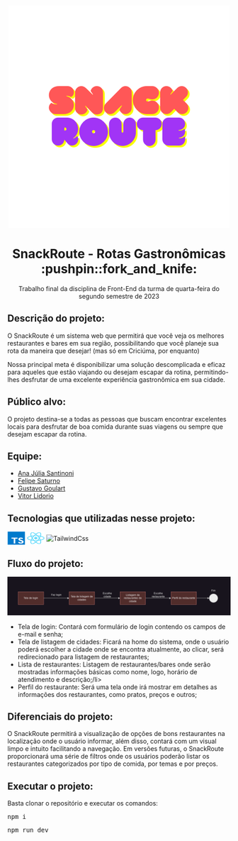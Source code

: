<div align="center"> 
  <img src="https://raw.githubusercontent.com/gosttavo/abp-front-end/main/SnackRoute-logo.png">
  <h1>SnackRoute - Rotas Gastronômicas :pushpin::fork_and_knife:</h1>
  <p>Trabalho final da disciplina de Front-End da turma de quarta-feira do segundo semestre de 2023</p>
</div>

<div>
  <h2>Descrição do projeto:</h2>
  <p>
    O SnackRoute é um sistema web que permitirá que você veja os melhores restaurantes e bares em sua região, possibilitando que você planeje sua rota da maneira que desejar! (mas só em Criciúma, por enquanto)
  </p>
  <p>
  Nossa principal meta é disponibilizar uma solução descomplicada e eficaz para aqueles que estão viajando ou desejam escapar da rotina, permitindo-lhes desfrutar de uma excelente experiência gastronômica em sua cidade.
  </p>
</div>

<div>
  <h2>Público alvo:</h2>
  <p>O projeto destina-se a todas as pessoas que buscam encontrar excelentes locais para desfrutar de boa comida durante suas viagens ou sempre que desejam escapar da rotina.</p>
</div>

<div>
  <h2>Equipe:</h2>
  <ul>
    <li>
      <a href="https://github.com/Santinoni15" target="_blank">Ana Júlia Santinoni</a>
    </li>
    <li>
      <a href="https://github.com/f2004felipe" target="_blank">Felipe Saturno</a>
    </li>
    <li>
      <a href="https://github.com/gosttavo" target="_blank">Gustavo Goulart</a>
    </li>
    <li>
      <a href="https://github.com/VitorLidorio" target="_blank">Vitor Lidorio</a>
    </li>
  </ul>
</div>

<div style="display: inline_block">
  <h2>Tecnologias que utilizadas nesse projeto:</h2>
  <img align="center" title="Typescript" alt="Typescript" height="30" width="40" src="https://raw.githubusercontent.com/devicons/devicon/master/icons/typescript/typescript-original.svg">
  <img align="center" title="React.js" alt="React" height="30" width="40" src="https://raw.githubusercontent.com/devicons/devicon/master/icons/react/react-original.svg">
  <img align="center" title="Tailwindcss" alt="TailwindCss" height="30" width="40" src="https://cdn.jsdelivr.net/gh/devicons/devicon/icons/tailwindcss/tailwindcss-plain.svg">
</div>

<div>
  <h2>Fluxo do projeto:</h2>
  <img src="https://raw.githubusercontent.com/gosttavo/abp-front-end/main/diagrama-fluxo-abp.png">
  <ul>
    <li>Tela de login: Contará com formulário de login contendo os campos de e-mail e senha;</li>
    <li>Tela de listagem de cidades: Ficará na home do sistema, onde o usuário poderá escolher a cidade onde se encontra atualmente, ao clicar, será redirecionado para listagem de restaurantes;</li>
    <li>Lista de restaurantes: Listagem de restaurantes/bares onde serão mostradas informações básicas como nome, logo, horário de atendimento e descrição;/li>
    <li>Perfil do restaurante: Será uma tela onde irá mostrar em detalhes as informações dos restaurantes, como pratos, preços e outros;</li>
  </ul>
</div>

<div>
  <h2>Diferenciais do projeto:</h2>
  <p>O SnackRoute permitirá a visualização de opções de bons restaurantes na localização onde o usuário informar, além disso, contará com um visual limpo e intuito facilitando a navegação. Em versões futuras, o SnackRoute proporcionará uma série de filtros onde os usuários poderão listar os restaurantes categorizados por tipo de comida, por temas e por preços.</p>
</div>

<div>
  <h2>Executar o projeto:</h2>
  <p>Basta clonar o repositório e executar os comandos:</p>
  <pre>npm i</pre>
  <pre>npm run dev</pre>
</div>
